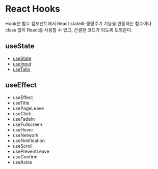 # React Hooks

Hook은 함수 컴포넌트에서 React state와 생명주기 기능을 연동하는 함수이다.  
class 없이 React를 사용할 수 있고, 간결한 코드가 되도록 도와준다.

## useState

- [useState](./Hooks/useState.md)
- [useInput](./Hooks/useInput.md)
- [useTabs](./Hooks/useTabs.md)

## useEffect

- useEffect
- useTitle
- usePageLeave
- useClick
- useFadeIn
- useFullscreen
- useHover
- useNetwork
- useNotification
- useScroll
- usePreventLeave
- useConfirm
- useAxios
